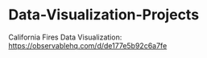 # Data-Visualization-Projects
California Fires Data Visualization: https://observablehq.com/d/de177e5b92c6a7fe
